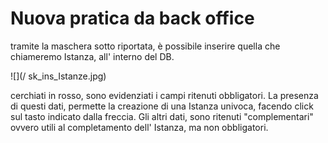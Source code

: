 # Nuova pratica da back office
tramite la maschera sotto riportata, è possibile inserire quella che chiameremo Istanza, all' interno del DB.

![](/ sk_ins_Istanze.jpg)

cerchiati in rosso, sono evidenziati i campi ritenuti obbligatori.
La presenza di questi dati, permette la creazione di una Istanza univoca, facendo click sul tasto indicato dalla freccia.
Gli altri dati, sono ritenuti "complementari" ovvero utili al completamento dell' Istanza, ma non obbligatori.

